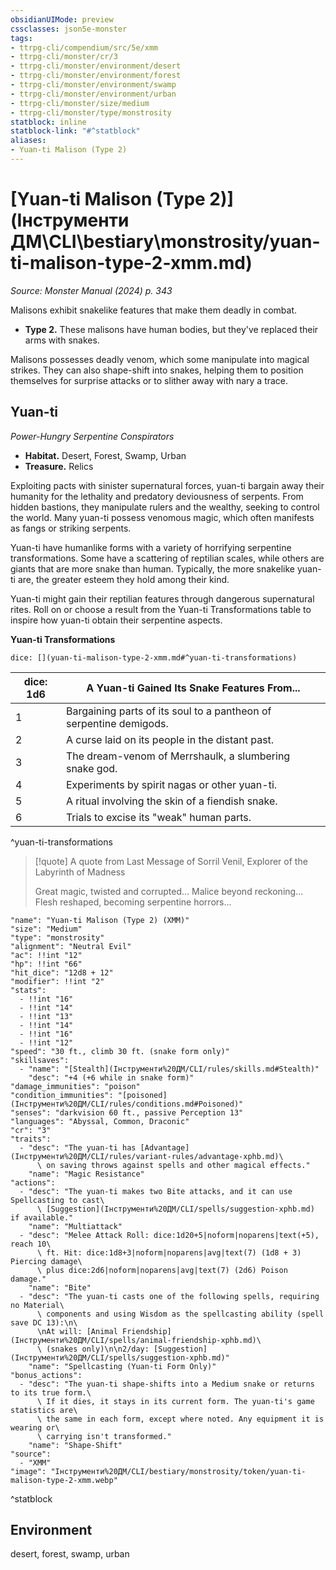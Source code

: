 ```yaml
---
obsidianUIMode: preview
cssclasses: json5e-monster
tags:
- ttrpg-cli/compendium/src/5e/xmm
- ttrpg-cli/monster/cr/3
- ttrpg-cli/monster/environment/desert
- ttrpg-cli/monster/environment/forest
- ttrpg-cli/monster/environment/swamp
- ttrpg-cli/monster/environment/urban
- ttrpg-cli/monster/size/medium
- ttrpg-cli/monster/type/monstrosity
statblock: inline
statblock-link: "#^statblock"
aliases:
- Yuan-ti Malison (Type 2)
---
```

# [Yuan-ti Malison (Type 2)](Інструменти ДМ\CLI\bestiary\monstrosity/yuan-ti-malison-type-2-xmm.md)
*Source: Monster Manual (2024) p. 343*  

Malisons exhibit snakelike features that make them deadly in combat.

- **Type 2.** These malisons have human bodies, but they've replaced their arms with snakes.  

Malisons possesses deadly venom, which some manipulate into magical strikes. They can also shape-shift into snakes, helping them to position themselves for surprise attacks or to slither away with nary a trace.

## Yuan-ti

*Power-Hungry Serpentine Conspirators*

- **Habitat.** Desert, Forest, Swamp, Urban  
- **Treasure.** Relics  

Exploiting pacts with sinister supernatural forces, yuan-ti bargain away their humanity for the lethality and predatory deviousness of serpents. From hidden bastions, they manipulate rulers and the wealthy, seeking to control the world. Many yuan-ti possess venomous magic, which often manifests as fangs or striking serpents.

Yuan-ti have humanlike forms with a variety of horrifying serpentine transformations. Some have a scattering of reptilian scales, while others are giants that are more snake than human. Typically, the more snakelike yuan-ti are, the greater esteem they hold among their kind.

Yuan-ti might gain their reptilian features through dangerous supernatural rites. Roll on or choose a result from the Yuan-ti Transformations table to inspire how yuan-ti obtain their serpentine aspects.

**Yuan-ti Transformations**

`dice: [](yuan-ti-malison-type-2-xmm.md#^yuan-ti-transformations)`

| dice: 1d6 | A Yuan-ti Gained Its Snake Features From... |
|-----------|---------------------------------------------|
| 1 | Bargaining parts of its soul to a pantheon of serpentine demigods. |
| 2 | A curse laid on its people in the distant past. |
| 3 | The dream-venom of Merrshaulk, a slumbering snake god. |
| 4 | Experiments by spirit nagas or other yuan-ti. |
| 5 | A ritual involving the skin of a fiendish snake. |
| 6 | Trials to excise its "weak" human parts. |
^yuan-ti-transformations

> [!quote] A quote from Last Message of Sorril Venil, Explorer of the Labyrinth of Madness  
> 
> Great magic, twisted and corrupted... Malice beyond reckoning... Flesh reshaped, becoming serpentine horrors...


```statblock
"name": "Yuan-ti Malison (Type 2) (XMM)"
"size": "Medium"
"type": "monstrosity"
"alignment": "Neutral Evil"
"ac": !!int "12"
"hp": !!int "66"
"hit_dice": "12d8 + 12"
"modifier": !!int "2"
"stats":
  - !!int "16"
  - !!int "14"
  - !!int "13"
  - !!int "14"
  - !!int "16"
  - !!int "12"
"speed": "30 ft., climb 30 ft. (snake form only)"
"skillsaves":
  - "name": "[Stealth](Інструменти%20ДМ/CLI/rules/skills.md#Stealth)"
    "desc": "+4 (+6 while in snake form)"
"damage_immunities": "poison"
"condition_immunities": "[poisoned](Інструменти%20ДМ/CLI/rules/conditions.md#Poisoned)"
"senses": "darkvision 60 ft., passive Perception 13"
"languages": "Abyssal, Common, Draconic"
"cr": "3"
"traits":
  - "desc": "The yuan-ti has [Advantage](Інструменти%20ДМ/CLI/rules/variant-rules/advantage-xphb.md)\
      \ on saving throws against spells and other magical effects."
    "name": "Magic Resistance"
"actions":
  - "desc": "The yuan-ti makes two Bite attacks, and it can use Spellcasting to cast\
      \ [Suggestion](Інструменти%20ДМ/CLI/spells/suggestion-xphb.md) if available."
    "name": "Multiattack"
  - "desc": "Melee Attack Roll: dice:1d20+5|noform|noparens|text(+5), reach 10\
      \ ft. Hit: dice:1d8+3|noform|noparens|avg|text(7) (1d8 + 3) Piercing damage\
      \ plus dice:2d6|noform|noparens|avg|text(7) (2d6) Poison damage."
    "name": "Bite"
  - "desc": "The yuan-ti casts one of the following spells, requiring no Material\
      \ components and using Wisdom as the spellcasting ability (spell save DC 13):\n\
      \nAt will: [Animal Friendship](Інструменти%20ДМ/CLI/spells/animal-friendship-xphb.md)\
      \ (snakes only)\n\n2/day: [Suggestion](Інструменти%20ДМ/CLI/spells/suggestion-xphb.md)"
    "name": "Spellcasting (Yuan-ti Form Only)"
"bonus_actions":
  - "desc": "The yuan-ti shape-shifts into a Medium snake or returns to its true form.\
      \ If it dies, it stays in its current form. The yuan-ti's game statistics are\
      \ the same in each form, except where noted. Any equipment it is wearing or\
      \ carrying isn't transformed."
    "name": "Shape-Shift"
"source":
  - "XMM"
"image": "Інструменти%20ДМ/CLI/bestiary/monstrosity/token/yuan-ti-malison-type-2-xmm.webp"
```
^statblock

## Environment

desert, forest, swamp, urban